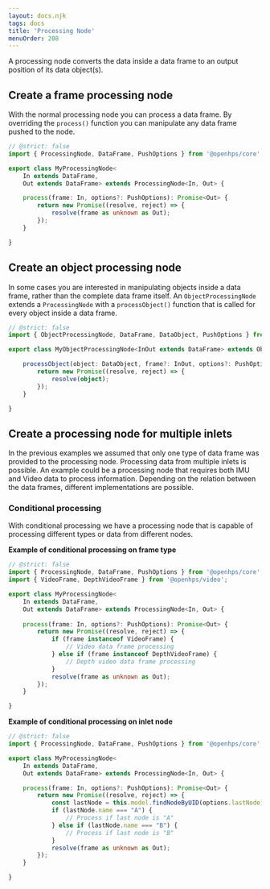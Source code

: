 ```yaml
---
layout: docs.njk
tags: docs
title: 'Processing Node'
menuOrder: 208
---
```

A processing node converts the data inside a data frame to an output position of its data object(s).

## Create a frame processing node
With the normal processing node you can process a data frame. By overriding the ```process()``` function you can
manipulate any data frame pushed to the node.

```ts twoslash
// @strict: false
import { ProcessingNode, DataFrame, PushOptions } from '@openhps/core';

export class MyProcessingNode<
    In extends DataFrame,
    Out extends DataFrame> extends ProcessingNode<In, Out> {

    process(frame: In, options?: PushOptions): Promise<Out> {
        return new Promise((resolve, reject) => {
            resolve(frame as unknown as Out);
        });
    }

}
```

## Create an object processing node
In some cases you are interested in manipulating objects inside a data frame, rather than the complete data frame itself. An ```ObjectProcessingNode``` extends a ```ProcessingNode``` with a ```processObject()``` function that is called for every object inside a data frame.
```ts twoslash
// @strict: false
import { ObjectProcessingNode, DataFrame, DataObject, PushOptions } from '@openhps/core';

export class MyObjectProcessingNode<InOut extends DataFrame> extends ObjectProcessingNode<InOut> {

    processObject(object: DataObject, frame?: InOut, options?: PushOptions): Promise<DataObject> {
        return new Promise((resolve, reject) => {
            resolve(object);
        });
    }

}
```

## Create a processing node for multiple inlets
In the previous examples we assumed that only one type of data frame was provided to the processing node. Processing data from multiple inlets is possible. An example could be a processing node that requires both IMU and Video data to process information. Depending on the relation between the data frames, different implementations are possible.

### Conditional processing
With conditional processing we have a processing node that is capable of processing different types or data from different nodes.

**Example of conditional processing on frame type**
```ts twoslash
// @strict: false
import { ProcessingNode, DataFrame, PushOptions } from '@openhps/core';
import { VideoFrame, DepthVideoFrame } from '@openhps/video';

export class MyProcessingNode<
    In extends DataFrame,
    Out extends DataFrame> extends ProcessingNode<In, Out> {
    
    process(frame: In, options?: PushOptions): Promise<Out> {
        return new Promise((resolve, reject) => {
            if (frame instanceof VideoFrame) {
                // Video data frame processing
            } else if (frame instanceof DepthVideoFrame) {
                // Depth video data frame processing
            }
            resolve(frame as unknown as Out);
        });
    }

}
```

**Example of conditional processing on inlet node**
```ts twoslash
// @strict: false
import { ProcessingNode, DataFrame, PushOptions } from '@openhps/core';

export class MyProcessingNode<
    In extends DataFrame,
    Out extends DataFrame> extends ProcessingNode<In, Out> {

    process(frame: In, options?: PushOptions): Promise<Out> {
        return new Promise((resolve, reject) => {
            const lastNode = this.model.findNodeByUID(options.lastNode);
            if (lastNode.name === "A") {
                // Process if last node is "A"
            } else if (lastNode.name === "B") {
                // Process if last node is "B"
            }
            resolve(frame as unknown as Out);
        });
    }

}
```